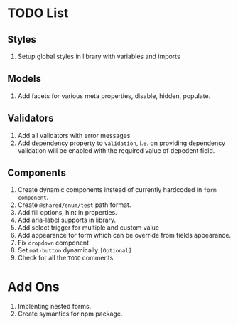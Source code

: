 # TODO List

## Styles
1. Setup global styles in library with variables and imports

## Models
1. Add facets for various meta properties, disable, hidden, populate.

## Validators
1. Add all validators with error messages
2. Add dependency property to `Validation`, i.e. on providing dependency validation will be enabled with the required value of depedent field.

## Components
1. Create dynamic components instead of currently hardcoded in `form component`.
2. Create `@shared/enum/test` path format.
3. Add fill options, hint in properties.
4. Add aria-label supports in library.
5. Add select trigger for multiple and custom value
6. Add appearance for form which can be override from fields appearance.
7. Fix `dropdown` component
8. Set `mat-button` dynamically `[Optional]`
9. Check for all the `TODO` comments

# Add Ons
1. Implenting nested forms.
2. Create symantics for npm package.